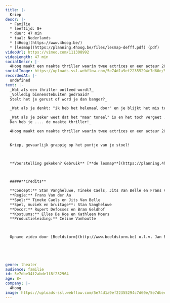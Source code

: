 ```yaml
---
title: |-
  Kriep
descr: |-
  * Familie
  * leeftijd: 8+
  * duur: 47 min
  * taal: Nederlands
  * [4Hoog](https://www.4hoog.be/)
  * [lesmap](https://planning.4hoog.be/files/lesmap-defff.pdf) (pdf)
videoUrl: https://vimeo.com/111308992
videoLength: 47 min
socialDescr: |-
  4Hoog maakt een naakte thriller waarin twee actrices en een acteur 20 rollen op zich nemen. Waar was wie, wanneer en waarom? Vreemde geluiden, akelige plaatsen, nare figuren.Kriep, gevaarlijk grappig op het puntje van je stoel
socialImage: https://uploads-ssl.webflow.com/5e74d1a9ef22355294c7d60e/5e7dbec46e9ec066716e01d9_2990_kriep_c_els_deventer_klein_4.jpg
recordedAt: |-
  undefined
text: |-
  _Wat als een thriller ontleed wordt?_
  _Volledig binnenstebuiten gedraaid?
  Stelt het je gerust of word je dan banger?_

  _Wat als je denkt: "ik heb het helemaal door" en je blijkt het mis te hebben? Wat als je het in je broek doet en je weet dat dat nergens goed voor is?_

  _Wat als je zeker weet dat het "maar toneel" is en het toch vergeet ...
  Dan heb je .... de naakte thriller!_

  4Hoog maakt een naakte thriller waarin twee actrices en een acteur 20 rollen op zich nemen. Waar was wie, wanneer en waarom? Vreemde geluiden, akelige plaatsen, nare figuren.

  ‍
  Kriep, gevaarlijk grappig op het puntje van je stoel!

  ‍

  **Voorstelling gekeken? Gebruik** [**de lesmap**](https://planning.4hoog.be/files/lesmap-defff.pdf) **voor nog meer plezier.**

  ‍

  #####**Credits**

  **Concept:** Stan Vangheluwe, Tineke Caels, Jits Van Belle en Frans Van der Aa
  **Regie:** Frans Van der Aa
  **Spel:** Tineke Caels en Jits Van Belle
  **Spel, muziek en bruitage**: Stan Vangheluwe
  **Decor:** Rupert Defossez en Bram Geldhof  
  **Kostuums:** Elles De Koe en Kathleen Moers
  **Productieleiding:** Celine Vanhoutte

  ‍

  Opname video door [Beeldstorm](http://www.beeldstorm.be) o.l.v. Jan Bosteels  

  
  

  ‍
genre: theater
audience: familie
id: 5e7dbe34f2abde1f8f232964
age: 8+
company: |-
  4Hoog
image: https://uploads-ssl.webflow.com/5e74d1a9ef22355294c7d60e/5e7dbec46e9ec066716e01d9_2990_kriep_c_els_deventer_klein_4.jpg
---
```


